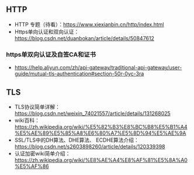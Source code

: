 ## HTTP
- HTTP 专题（待看）：https://www.xiexianbin.cn/http/index.html
- Https单向认证和双向认证：https://blog.csdn.net/duanbokan/article/details/50847612

### https单双向认证及自签CA和证书
- https://help.aliyun.com/zh/api-gateway/traditional-api-gateway/user-guide/mutual-tls-authentication#section-50r-0yc-3ra

## TLS
- TLS协议简单详解：https://blog.csdn.net/weixin_74021557/article/details/131268025
- wiki百科：https://zh.wikipedia.org/wiki/%E5%82%B3%E8%BC%B8%E5%B1%A4%E5%AE%89%E5%85%A8%E6%80%A7%E5%8D%94%E5%AE%9A
- SSL/TLS中的DH算法、DHE算法、 ECDHE算法介绍：https://blog.csdn.net/s2603898260/article/details/120339398
- 认证加密wiki简单介绍：https://zh.wikipedia.org/wiki/%E8%AE%A4%E8%AF%81%E5%8A%A0%E5%AF%86




